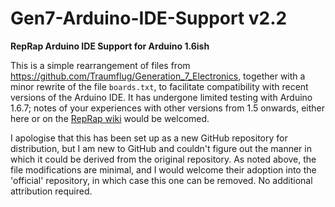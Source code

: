 # Gen7-Arduino-IDE-Support v2.2
**RepRap Arduino IDE Support for Arduino 1.6ish**

This is a simple rearrangement of files from https://github.com/Traumflug/Generation_7_Electronics, together with a minor rewrite of the file `boards.txt`, to facilitate compatibility with recent versions of the Arduino IDE. It has undergone limited testing with Arduino 1.6.7; notes of your experiences with other versions from 1.5 onwards, either here or on the [RepRap wiki](http://reprap.org/wiki/Gen7_Arduino_IDE_Support) would be welcomed.

I apologise that this has been set up as a new GitHub repository for distribution, but I am new to GitHub and couldn't figure out the manner in which it could be derived from the original repository. As noted above, the file modifications are minimal, and I would welcome their adoption into the 'official' repository, in which case this one can be removed. No additional attribution required.
